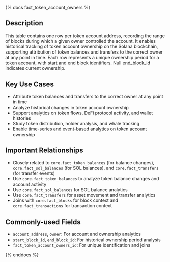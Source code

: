 {% docs fact_token_account_owners %}

## Description
This table contains one row per token account address, recording the range of blocks during which a given owner controlled the account. It enables historical tracking of token account ownership on the Solana blockchain, supporting attribution of token balances and transfers to the correct owner at any point in time. Each row represents a unique ownership period for a token account, with start and end block identifiers. Null end_block_id indicates current ownership.

## Key Use Cases
- Attribute token balances and transfers to the correct owner at any point in time
- Analyze historical changes in token account ownership
- Support analytics on token flows, DeFi protocol activity, and wallet histories
- Study token distribution, holder analysis, and whale tracking
- Enable time-series and event-based analytics on token account ownership

## Important Relationships
- Closely related to `core.fact_token_balances` (for balance changes), `core.fact_sol_balances` (for SOL balances), and `core.fact_transfers` (for transfer events)
- Use `core.fact_token_balances` to analyze token balance changes and account activity
- Use `core.fact_sol_balances` for SOL balance analytics
- Use `core.fact_transfers` for asset movement and transfer analytics
- Joins with `core.fact_blocks` for block context and `core.fact_transactions` for transaction context

## Commonly-used Fields
- `account_address`, `owner`: For account and ownership analytics
- `start_block_id`, `end_block_id`: For historical ownership period analysis
- `fact_token_account_owners_id`: For unique identification and joins

{% enddocs %} 
